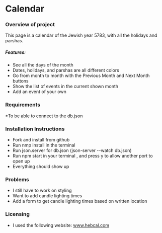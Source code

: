 # Calendar
### Overview of project
This page is a calendar of the Jewish year 5783, with all the holidays and parshas.

##### Features:
   * See all the days of the month
   * Dates, holidays, and parshas are all different colors
   * Go from month to month with the Previous Month and Next Month buttons
   * Show the list of events in the current shown month
   * Add an event of your own

### Requirements
*To be able to connect to the db.json

### Installation Instructions
* Fork and install from github
* Run nmp install in the terminal
* Run json.server for db.json (json-server --watch db.json)
* Run npm start in your terminal , and press y to allow another port to open up
* Everything should show up

### Problems
* I still have to work on styling
* Want to add candle lighting times
* Add a form to get candle lighting times based on written location

### Licensing
* I used the following website: 
        www.hebcal.com